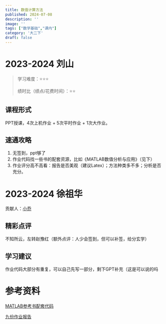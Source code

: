 ```yaml
---
title: 数值计算方法
published: 2024-07-08
description: ''
image: ''
tags: ["数学基础","课内"]
category: '大二下'
draft: false 
---
```


# 2023-2024 刘山

> 学习难度：⭐⭐⭐
> 
> 绩时比（绩点/花费时间）：⭐⭐

## 课程形式

PPT授课，4次上机作业 + 5次平时作业 + 1次大作业。

## 速通攻略

1. 无签到，ppt够了
2. 作业代码找一些书的配套资源，比如《MATLAB数值分析与应用》（见下）
3. 作业评分高不高看：报告是否美观（建议Latex）；方法种类多不多；分析是否充分。

# 2023-2024 徐祖华

贡献人：[小乔](../../mingxie/)

## 精彩点评

不知所云，左转赵豫红（额外点评：人少会签到，但可以补签，给分玄学）

## 学习建议

作业代码大部分有重复，可以自己先写一部分，剩下GPT补充（这是可以说的吗

# 参考资料

<a href="https://raw.githubusercontent.com/Indra-Tang/fuwari/main/public/shuzhidm.zip" download>MATLAB参考书配套代码</a>

<a href="https://raw.githubusercontent.com/Indra-Tang/fuwari/main/public/shuzhibg.zip" download>九份作业报告</a>
